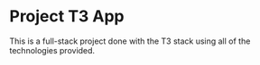 # Project T3 App

This is a full-stack project done with the T3 stack using all of the technologies provided.
